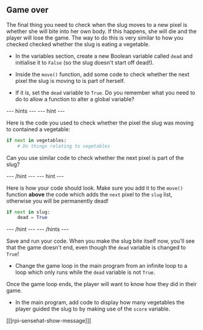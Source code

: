 ## Game over

The final thing you need to check when the slug moves to a new pixel is whether she will bite into her own body. If this happens, she will die and the player will lose the game. The way to do this is very similar to how you checked checked whether the slug is eating a vegetable.

+ In the variables section, create a new Boolean variable called `dead` and initialise it to `False` (so the slug doesn't start off dead!).

+ Inside the `move()` function, add some code to check whether the next pixel the slug is moving to is part of herself.

+ If it is, set the `dead` variable to `True`. Do you remember what you need to do to allow a function to alter a global variable?

--- hints ---
--- hint ---

Here is the code you used to check whether the pixel the slug was moving to contained a vegetable:

```python
if next in vegetables:
    # Do things relating to vegetables
```

Can you use similar code to check whether the next pixel is part of the slug?

--- /hint ---
--- hint ---

Here is how your code should look. Make sure you add it to the `move()` function **above** the code which adds the `next` pixel to the `slug` list, otherwise you will be permanently dead!

```python
if next in slug:
    dead = True
```

--- /hint ---
--- /hints ---


Save and run your code. When you make the slug bite itself now, you'll see that the game doesn't end, even though the `dead` variable is changed to `True`!

+ Change the game loop in the main program from an infinite loop to a loop which only runs while the `dead` variable is not `True`.

Once the game loop ends, the player will want to know how they did in their game.

+ In the main program, add code to display how many vegetables the player guided the slug to by making use of the `score` variable. 

[[[rpi-sensehat-show-message]]]
